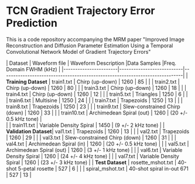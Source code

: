 # TCN Gradient Trajectory Error Prediction
This is a code repository accompanying the MRM paper "Improved Image Reconstruction and Diffusion Parameter Estimation Using a Temporal Convolutional Network Model of Gradient Trajectory Errors"

| Dataset               | Waveform file             | Waveform Description            |Data Samples     |Freq. Domain FWHM (kHz)  |
|-----------------------|---------------------------|-----------------------------------------------------------------------------|
| **Training Dataset**  | train1.txt                | Chirp (up-down)                 | 1260            | 85                      |
|                       | train2.txt                | Chirp (up-down)                 | 1260            | 80                      |
|                       | train3.txt                | Chirp (up-down)                 | 1260            | 18                      |
|                       | train4.txt                | Chirp (up-down)                 | 1260            | 12                      |
|                       | train5.txt                | Triangles                       | 1250            | 6                       |
|                       | train6.txt                | Multisine                       | 1250            | 24                      |
|                       | train7.txt                | Trapezoids                      | 1250            | 13                      |
|                       | train8.txt                | Trapezoids                      | 1250            | 23                      |
|                       | train9.txt                | Slew-constrained Chirp (down)   | 1260            | 33                      |
|                       | train10.txt               | Archimedean Spiral (out)        | 1260            | (20 +/- 0.5 kHz tone)   |    
|                       | train11.txt               | Variable Density Spiral         | 1450            | (9 +/- 2 kHz tone)      |
| **Validation Dataset**| val1.txt                  | Trapezoids                      | 1260            | 13                      |
|                       | val2.txt                  | Trapezoids                      | 1260            | 29                      |
|                       | val3.txt                  | Slew-constrained Chirp (down)   | 1260            | 31                      |
|                       | val4.txt                  | Archimedean Spiral (in)         | 1260            | (20 +/- 0.5 kHz tone)   | 
|                       | val5.txt                  | Archimedean Spiral (out)        | 1260            | (3 +/- 1 kHz tone)      |
|                       | val6.txt                  | Variable Density Spiral         | 1260            | (24 +/- 4 kHz tone)     |
|                       | val7.txt                  | Variable Density Spiral         | 1260            | (23 +/- 3 kHz tone)     |
| **Test Dataset**      | rosette_mshot.txt         |  40-shot 5-petal rosette        | 527             | 6                       |
|                       | spiral_mshot.txt          |  40-shot spiral in-out 671      | 527             | 13                      |
